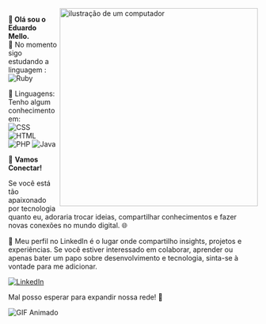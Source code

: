 <img src="https://raw.githubusercontent.com/MicaelliMedeiros/micaellimedeiros/master/image/computer-illustration.png" alt="ilustração de um computador" min-width="400px" max-width="400px" width="400px" align="right">

<p align="left"> 
 <strong>👋  Olá sou o Eduardo Mello.<br></strong> 
  🚀  No momento sigo estudando a linguagem : <br>
<img alt="Ruby" src="https://img.shields.io/badge/-Ruby-red?style=for-the-badge&logo=ruby&logoColor=white" />
</p>

<p align="left">
  🦄 Linguagens: Tenho algum conhecimento em: <br>
<img alt="CSS" src="https://img.shields.io/badge/-CSS-blue?style=for-the-badge&logo=css3&logoColor=white" /> 
<img alt="HTML" src="https://img.shields.io/badge/-HTML-orange?style=for-the-badge&logo=html5&logoColor=white" />
<img alt="PHP" src="https://img.shields.io/badge/-PHP-777BB4?style=for-the-badge&logo=php&logoColor=white" />
<img alt="Java" src="https://img.shields.io/badge/-Java-007396?style=for-the-badge&logo=java&logoColor=white" />
  

</p>

🚀 **Vamos Conectar!**

Se você está tão apaixonado por tecnologia quanto eu, adoraria trocar ideias, compartilhar conhecimentos e fazer novas conexões no mundo digital. 🌐

💼 Meu perfil no LinkedIn é o lugar onde compartilho insights, projetos e experiências. Se você estiver interessado em colaborar, aprender ou apenas bater um papo sobre desenvolvimento e tecnologia, sinta-se à vontade para me adicionar.

  <a href="#" title="LinkedIn">
  <img src="https://img.shields.io/badge/-Linkedin-0e76a8?style=flat-square&logo=Linkedin&logoColor=white&link=[LINK-DO-SEU-LINKEDIN](https://www.linkedin.com/in/eduardo-ferraz-85a374119/)" alt="LinkedIn"/></a>

Mal posso esperar para expandir nossa rede! 🌟

![GIF Animado](https://media.giphy.com/media/v1.Y2lkPTc5MGI3NjExd2ZnNjBtbTZjNHVsd2p3Z3VzYXA3bGdqOHZtZWhld25uOWdpY2NyayZlcD12MV9pbnRlcm5hbF9naWZfYnlfaWQmY3Q9dHM/qEqiI3Oq7vBkoE236M/giphy.gif)
